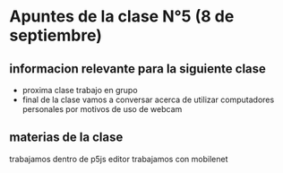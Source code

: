# Apuntes de la clase N°5 (8 de septiembre)

## informacion relevante para la siguiente clase
- proxima clase trabajo en grupo
- final de la clase vamos a conversar acerca de utilizar computadores personales por motivos de uso de webcam
## materias de la clase
trabajamos dentro de p5js editor
trabajamos con mobilenet
